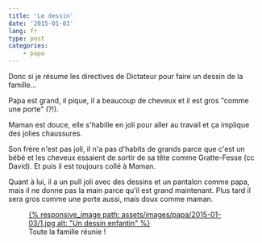 ```yaml
---
title: 'Le dessin'
date: '2015-01-03'
lang: fr
type: post
categories:
    - papa
---
```


Donc si je résume les directives de Dictateur pour faire un dessin de la famille...

Papa est grand, il pique, il a beaucoup de cheveux et il est gros "comme une porte" (?!).

Maman est douce, elle s'habille en joli pour aller au travail et ça implique des jolies chaussures.

Son frère n'est pas joli, il n'a pas d'habits de grands parce que c'est un bébé et les cheveux essaient de sortir de sa tête comme Gratte-Fesse (cc David). Et puis il est toujours collé à Maman.

Quant à lui, il a un pull joli avec des dessins et un pantalon comme papa, mais il ne donne pas la main parce qu'il est grand maintenant. Plus tard il sera gros comme une porte aussi, mais doux comme maman.

<figure>
  <a data-featherlight="image" href="/assets/images/papa/2015-01-03/1.jpg" title="Voir en plus grand">
      {% responsive_image path: assets/images/papa/2015-01-03/1.jpg alt: "Un dessin enfantin" %}
  </a>
  <figcaption>Toute la famille réunie !</figcaption>
</figure>

